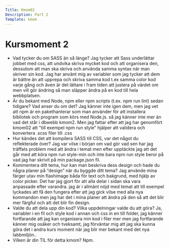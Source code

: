 ```yaml
---
Title: Kmom02
Description: Part 2
Template: kmom
---
```


Kursmoment 2
==================
*   Vad tycker du om SASS än så länge? 
Jag tycker att Sass underlättar jobbet med css, att undvika skriva mycket kod och att organisera den, dessutom att man ska skriva och använda samma syntax när man skriver sin kod.
Jag har använt mig av variabler som jag tycker att dem är bättre än att upprepa och skriva samma kod t.ex samma color kod varje gång och även är det lättare i fram tiden att justera på värdet om men vill gör ändring så man släpper ändra på en kod till hela webbplatsen.
*   Är du bekant med Node, npm eller npm scripts (t.ex. npm run lint) sedan tidigare? Vad anser du om det?
Jag känner inte igen dem, men jag vet att npm är en pakethanterar som man använder för att installera bibliotek och program som körs med Node.js. så jag känner inte mer än vad det står i dbwebb kmom2. Men jag fattar efter att jag har genomfört kmom02 att "till exempel npm run style" hjälper att  validera och konvertera .scss filer till .css 
*   Hur kändes det att kompilera SASS till CSS, var det något du reflekterade över?
 Jag var vilse i början om vad gör vad sen har jag träffats problem med att ändra i temat men efter upptäckte jag att det går med att köra npm run style-min och inte bara npm run style beror på vad jag har skrivit på min package.json fil.
*   Kommentera ditt tema, hur kan man beskriva dess design och hade du några planer på “design” när du byggde ditt tema? Jag använde mina färger utav min flashimage båda för text och bakgrund, med hjälp av color picker. Det har jag gjort för att alla delar i sidan ska vara anpassade efter varandra. jag är i allmänt nöjd med temat att till exempel lyckades att få den fungera efter att jag gick vilse med alla nya kommandon men jag har det i mina planer att ändra på den så att det blir mer färgful och att det blir fin design.
*   Valde du att dela upp din kod? Vilka uppdelningar valde du att göra? Ja, variabler i en fil och style kod i annan och css in en till folder, jag känner fortfarande att jag kan organisera min kod i filer mer men jag fortfarande känner mig osäker och tveksamt, jag förväntar mig att jag ska kunna göra det i andra kurs moment när jag blir mer bekant med det nya labbmiljön..
*   Vilken är din TIL för detta kmom? Npm.
